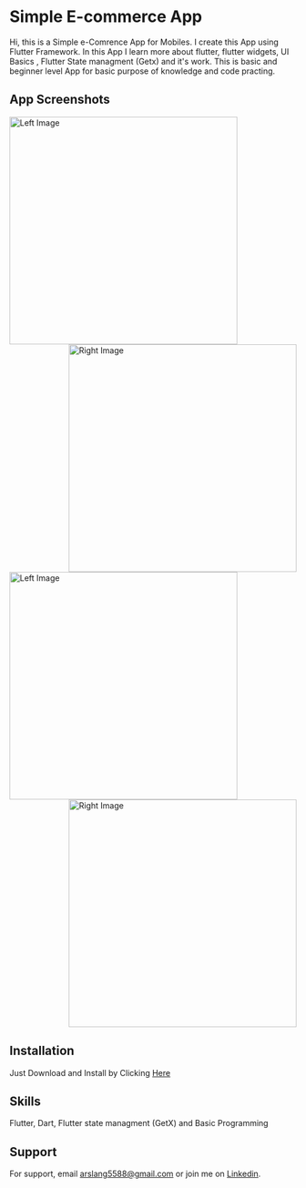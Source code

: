 
# Simple E-commerce App

Hi, this is a Simple e-Comrence App for Mobiles. I create this App using Flutter Framework. In this App I learn more about flutter, flutter widgets, UI Basics , Flutter State managment (Getx) and it's work. This is basic and beginner level App for basic purpose of knowledge and code practing.


## App Screenshots

<!--- ![App Screenshot](https://github.com/arslanaslam5588/simple_ecomrece_app_1/blob/master/assets/eComrence_scrnshot.png)  --->


<div style="overflow: auto;">
    <img src="https://github.com/arslanaslam5588/simple_ecomrece_app_1/blob/master/assets/eComrence_scrnshot.png" alt="Left Image" style="float: left; margin-right: 20px; width: 400px; "> &nbsp;&nbsp;&nbsp; &nbsp;&nbsp;&nbsp; &nbsp;&nbsp;&nbsp; &nbsp;
    <img src="https://github.com/arslanaslam5588/simple_ecomrece_app_1/blob/master/assets/eComrence_scrnshot.png" alt="Right Image" style="float: right; margin-left: 20px; width: 400px;"> &nbsp;&nbsp;&nbsp; &nbsp;&nbsp;&nbsp; &nbsp;&nbsp;&nbsp; &nbsp; <br>
      <img src="https://github.com/arslanaslam5588/simple_ecomrece_app_1/blob/master/assets/eComrence_scrnshot.png" alt="Left Image" style="float: left; margin-right: 20px; width: 400px; "> &nbsp;&nbsp;&nbsp; &nbsp;&nbsp;&nbsp; &nbsp;&nbsp;&nbsp; &nbsp;
    <img src="https://github.com/arslanaslam5588/simple_ecomrece_app_1/blob/master/assets/eComrence_scrnshot.png" alt="Right Image" style="float: right; margin-left: 20px; width: 400px;"> &nbsp;&nbsp;&nbsp; &nbsp;&nbsp;&nbsp; &nbsp;&nbsp;&nbsp; &nbsp;
    
  
</div>

## Installation

Just Download and Install by Clicking <a href = "https://github.com/arslanaslam5588/simple_ecomrece_app_1/raw/refs/heads/master/assets/App.apk" >Here</a>

  
## Skills
Flutter, Dart, Flutter state managment (GetX) and Basic Programming


## Support

For support, email arslang5588@gmail.com or join me on <a href = "https://www.linkedin.com/in/arslanaslam77/" >Linkedin</a>.


